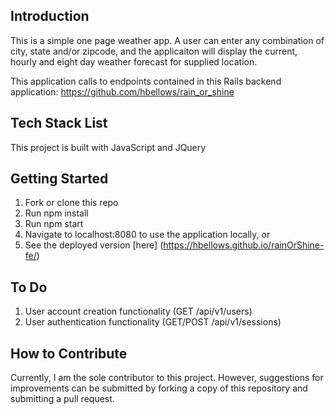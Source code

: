 ## Introduction
This is a simple one page weather app.  A user can enter any combination of city, state and/or zipcode, and the applicaiton will display the current, hourly and eight day weather forecast for supplied location.

This application calls to endpoints contained in this Rails backend application: https://github.com/hbellows/rain_or_shine

## Tech Stack List
This project is built with JavaScript and JQuery

## Getting Started
1. Fork or clone this repo
2. Run npm install
3. Run npm start
4. Navigate to localhost:8080 to use the application locally, or 
5. See the deployed version [here] (https://hbellows.github.io/rainOrShine-fe/)

## To Do
1. User account creation functionality (GET /api/v1/users)
2. User authentication functionality (GET/POST /api/v1/sessions)

## How to Contribute
Currently, I am the sole contributor to this project.  However, suggestions for improvements can be submitted by forking a copy of this repository and submitting a pull request.

